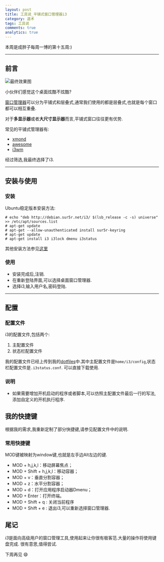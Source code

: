 ```yaml
---
layout: post
title: 工具说_平铺式窗口管理器i3
category: 道术
tags: 工具说
comments: true
analytics: true
---
```


本周是成胖子每周一博的第十五周:)

---

## 前言
![最终效果图](http://ww1.sinaimg.cn/large/006kvZhRjw1f2bm4kl8afj30af06imyd.jpg)

小伙伴们感觉这个桌面炫酷不炫酷?

[窗口管理器](http://yumminhuang.github.io/blog/2015/03/29/i3-%E7%AA%97%E5%8F%A3%E7%AE%A1%E7%90%86%E5%99%A8%E7%AE%80%E4%BB%8B/)可以分为平铺式和层叠式,通常我们使用的都是层叠式,也就是每个窗口都可以相互重叠.

对于**多显示器**或者**大尺寸显示器**而言,平铺式窗口往往更有优势.

常见的平铺式管理器有:
* [xmond](http://xmonad.org/)
* [awesome](https://awesome.naquadah.org/)
* [i3wm](https://i3wm.org/)

经过筛选,我最终选择了i3.

---

## 安装与使用

### 安装

Ubuntu稳定版本安装方法:

```
# echo "deb http://debian.sur5r.net/i3/ $(lsb_release -c -s) universe" >> /etc/apt/sources.list
# apt-get update
# apt-get --allow-unauthenticated install sur5r-keyring
# apt-get update
# apt-get install i3 i3lock dmenu i3status
```

其他安装方法参见[这里](http://i3wm.org/downloads/)

### 使用
* 安装完成后,注销.
* 在重新登陆界面,可以选择桌面窗口管理器.
* 选择i3,输入用户名,密码登陆.
----

## 配置

### 配置文件

i3的配置文件,包括两个:
1. 主配置文件
2. 状态栏配置文件


我的配置文件已经上传到我的[dotfiles](https://github.com/chengyi818/dotfiles)中.其中主配置文件是`home/i3/config`,状态栏配置文件是`.i3status.conf`.
可以直接下载使用.

### 说明
* 如果需要增加开机启动的程序或者脚本,可以仿照主配置文件最后一行的写法,添加自定义的开机执行程序.

## 我的快捷键

根据我的需求,我重新定制了部分快捷键,请参见配置文件中的说明.

### 常用快捷键
MOD键被映射为window键,也就是左手边Alt左边的键.

* MOD + h,j,k,l：移动屏幕焦点；
* MOD + Shift + h,j,k,l：移动容器；
* MOD + v：垂直分割容器；
* MOD + z：水平分割容器；
* MOD + d：打开应用程序启动器Dmenu；
* MOD + Enter：打开终端。
* MOD + Shift + q : 关闭当前程序
* MOD + Shift + e : 退出i3,可以重新选择窗口管理器.

## 尾记
*i3*是面向高级用户的窗口管理工具,使用起来让你很有极客范.大量的操作将使用键盘完成.
很有意思,值得尝试.

下周再见 :smile:
